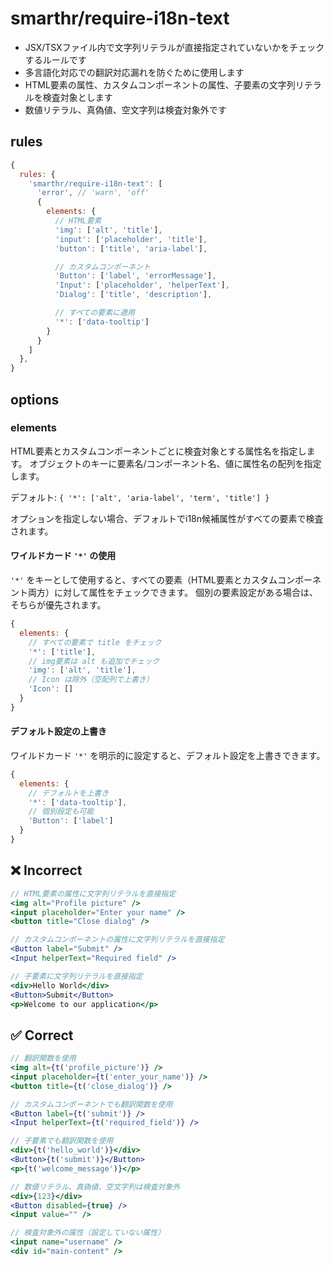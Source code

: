 # smarthr/require-i18n-text

- JSX/TSXファイル内で文字列リテラルが直接指定されていないかをチェックするルールです
- 多言語化対応での翻訳対応漏れを防ぐために使用します
- HTML要素の属性、カスタムコンポーネントの属性、子要素の文字列リテラルを検査対象とします
- 数値リテラル、真偽値、空文字列は検査対象外です

## rules

```js
{
  rules: {
    'smarthr/require-i18n-text': [
      'error', // 'warn', 'off'
      {
        elements: {
          // HTML要素
          'img': ['alt', 'title'],
          'input': ['placeholder', 'title'],
          'button': ['title', 'aria-label'],

          // カスタムコンポーネント
          'Button': ['label', 'errorMessage'],
          'Input': ['placeholder', 'helperText'],
          'Dialog': ['title', 'description'],

          // すべての要素に適用
          '*': ['data-tooltip']
        }
      }
    ]
  },
}
```

## options

### elements

HTML要素とカスタムコンポーネントごとに検査対象とする属性名を指定します。
オブジェクトのキーに要素名/コンポーネント名、値に属性名の配列を指定します。

デフォルト: `{ '*': ['alt', 'aria-label', 'term', 'title'] }`

オプションを指定しない場合、デフォルトでi18n候補属性がすべての要素で検査されます。

#### ワイルドカード `'*'` の使用

`'*'` をキーとして使用すると、すべての要素（HTML要素とカスタムコンポーネント両方）に対して属性をチェックできます。
個別の要素設定がある場合は、そちらが優先されます。

```js
{
  elements: {
    // すべての要素で title をチェック
    '*': ['title'],
    // img要素は alt も追加でチェック
    'img': ['alt', 'title'],
    // Icon は除外（空配列で上書き）
    'Icon': []
  }
}
```

#### デフォルト設定の上書き

ワイルドカード `'*'` を明示的に設定すると、デフォルト設定を上書きできます。

```js
{
  elements: {
    // デフォルトを上書き
    '*': ['data-tooltip'],
    // 個別設定も可能
    'Button': ['label']
  }
}
```

## ❌ Incorrect

```jsx
// HTML要素の属性に文字列リテラルを直接指定
<img alt="Profile picture" />
<input placeholder="Enter your name" />
<button title="Close dialog" />

// カスタムコンポーネントの属性に文字列リテラルを直接指定
<Button label="Submit" />
<Input helperText="Required field" />

// 子要素に文字列リテラルを直接指定
<div>Hello World</div>
<Button>Submit</Button>
<p>Welcome to our application</p>
```

## ✅ Correct

```jsx
// 翻訳関数を使用
<img alt={t('profile_picture')} />
<input placeholder={t('enter_your_name')} />
<button title={t('close_dialog')} />

// カスタムコンポーネントでも翻訳関数を使用
<Button label={t('submit')} />
<Input helperText={t('required_field')} />

// 子要素でも翻訳関数を使用
<div>{t('hello_world')}</div>
<Button>{t('submit')}</Button>
<p>{t('welcome_message')}</p>

// 数値リテラル、真偽値、空文字列は検査対象外
<div>{123}</div>
<Button disabled={true} />
<input value="" />

// 検査対象外の属性（設定していない属性）
<input name="username" />
<div id="main-content" />
```
